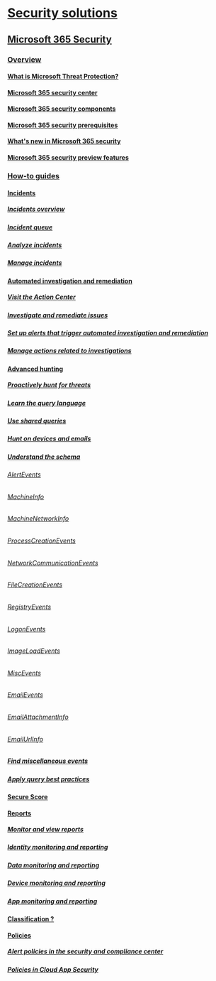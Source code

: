 # [Security solutions](index.md)

## [Microsoft 365 Security]()

### [Overview]()
#### [What is Microsoft Threat Protection?](microsoft-threat-protection.md)
#### [Microsoft 365 security center](overview-security-center.md)
#### [Microsoft 365 security components](components.md)
#### [Microsoft 365 security prerequisites](prerequisites.md)
#### [What's new in Microsoft 365 security](mtp-whats-new.md)
#### [Microsoft 365 security preview features](mtp-preview.md)

### [How-to guides]()
#### [Incidents]()
##### [Incidents overview](incidents-overview.md)
##### [Incident queue](incident-queue.md)
##### [Analyze incidents](analyze-incidents.md)
##### [Manage incidents](manage-incidents.md)

#### [Automated investigation and remediation]()
##### [Visit the Action Center](mtp-action-center.md)
##### [Investigate and remediate issues](mtp-autoir.md)
##### [Set up alerts that trigger automated investigation and remediation](mtp-alerts-autoir.md)
##### [Manage actions related to investigations](autoir-actions.md)

#### [Advanced hunting]()
##### [Proactively hunt for threats](advanced-hunting.md)
##### [Learn the query language](advanced-hunting-language-overview.md)
##### [Use shared queries](advanced-hunting-shared-queries.md)
##### [Hunt on devices and emails](advanced-hunting-query-emails-devices.md)
##### [Understand the schema](advanced-hunting-schema-tables.md)
###### [AlertEvents](advanced-hunting-alertevents-table.md)
###### [MachineInfo](advanced-hunting-machineinfo-table.md)
###### [MachineNetworkInfo](advanced-hunting-machinenetworkinfo-table.md)
###### [ProcessCreationEvents](advanced-hunting-processcreationevents-table.md)
###### [NetworkCommunicationEvents](advanced-hunting-networkcommunicationevents-table.md)
###### [FileCreationEvents](advanced-hunting-filecreationevents-table.md)
###### [RegistryEvents](advanced-hunting-registryevents-table.md)
###### [LogonEvents](advanced-hunting-logonevents-table.md)
###### [ImageLoadEvents](advanced-hunting-imageloadevents-table.md)
###### [MiscEvents](advanced-hunting-miscevents-table.md)
###### [EmailEvents](advanced-hunting-emailevents-table.md)
###### [EmailAttachmentInfo](advanced-hunting-emailattachmentinfo-table.md)
###### [EmailUrlInfo](advanced-hunting-emailurlinfo-table.md)
##### [Find miscellaneous events](advanced-hunting-misc-events.md)
##### [Apply query best practices](advanced-hunting-best-practices.md)

#### [Secure Score](microsoft-secure-score.md)

#### [Reports]()
##### [Monitor and view reports](monitoring-and-reporting.md)
##### [Identity monitoring and reporting](monitor-and-report-identities.md)
##### [Data monitoring and reporting](monitor-data.md)
##### [Device monitoring and reporting](monitor-devices.md)
##### [App monitoring and reporting](monitor-apps.md)

#### [Classification ?](https://docs.microsoft.com/office365/securitycompliance/labels)

#### [Policies]()
##### [Alert policies in the security and compliance center](https://docs.microsoft.com/office365/securitycompliance/alert-policies)
##### [Policies in Cloud App Security](https://docs.microsoft.com/cloud-app-security/control)


























